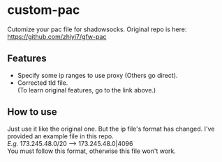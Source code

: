 # custom-pac
Cutomize your pac file for shadowsocks. Original repo is here: https://github.com/zhiyi7/gfw-pac

## Features
- Specify some ip ranges to use proxy (Others go direct).
- Corrected tld file.  
(To learn original features, go to the link above.)

## How to use
Just use it like the original one. But the ip file's format has changed. I've provided an example file in this repo.  
*E.g.* 173.245.48.0/20 --> 173.245.48.0|4096  
You must follow this format, otherwise this file won't work.  
